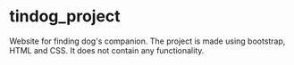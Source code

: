 # tindog_project
Website for finding dog's companion.
The project is made using bootstrap, HTML and CSS. It does not contain any functionality.

